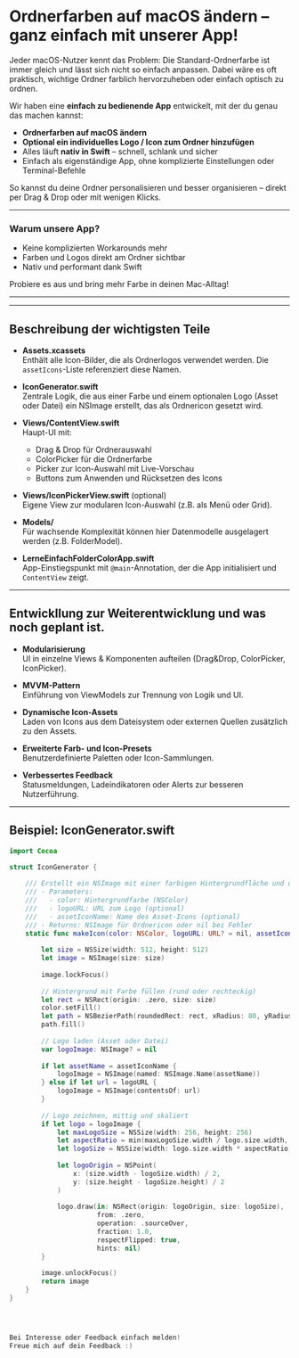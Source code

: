 # Ordnerfarben auf macOS ändern – ganz einfach mit unserer App!

Jeder macOS-Nutzer kennt das Problem: Die Standard-Ordnerfarbe ist immer gleich und lässt sich nicht so einfach anpassen. Dabei wäre es oft praktisch, wichtige Ordner farblich hervorzuheben oder einfach optisch zu ordnen.

Wir haben eine **einfach zu bedienende App** entwickelt, mit der du genau das machen kannst:

- **Ordnerfarben auf macOS ändern**  
- **Optional ein individuelles Logo / Icon zum Ordner hinzufügen**  
- Alles läuft **nativ in Swift** – schnell, schlank und sicher  
- Einfach als eigenständige App, ohne komplizierte Einstellungen oder Terminal-Befehle  

So kannst du deine Ordner personalisieren und besser organisieren – direkt per Drag & Drop oder mit wenigen Klicks.

---

### Warum unsere App?

- Keine komplizierten Workarounds mehr  
- Farben und Logos direkt am Ordner sichtbar  
- Nativ und performant dank Swift  

Probiere es aus und bring mehr Farbe in deinen Mac-Alltag!

---



---

## Beschreibung der wichtigsten Teile

- **Assets.xcassets**  
  Enthält alle Icon-Bilder, die als Ordnerlogos verwendet werden. Die `assetIcons`-Liste referenziert diese Namen.

- **IconGenerator.swift**  
  Zentrale Logik, die aus einer Farbe und einem optionalen Logo (Asset oder Datei) ein NSImage erstellt, das als Ordnericon gesetzt wird.

- **Views/ContentView.swift**  
  Haupt-UI mit:  
  - Drag & Drop für Ordnerauswahl  
  - ColorPicker für die Ordnerfarbe  
  - Picker zur Icon-Auswahl mit Live-Vorschau  
  - Buttons zum Anwenden und Rücksetzen des Icons

- **Views/IconPickerView.swift** (optional)  
  Eigene View zur modularen Icon-Auswahl (z.B. als Menü oder Grid).

- **Models/**  
  Für wachsende Komplexität können hier Datenmodelle ausgelagert werden (z.B. FolderModel).

- **LerneEinfachFolderColorApp.swift**  
  App-Einstiegspunkt mit `@main`-Annotation, der die App initialisiert und `ContentView` zeigt.

---

## Entwickllung zur Weiterentwicklung und was noch geplant ist.

- **Modularisierung**  
  UI in einzelne Views & Komponenten aufteilen (Drag&Drop, ColorPicker, IconPicker).

- **MVVM-Pattern**  
  Einführung von ViewModels zur Trennung von Logik und UI.

- **Dynamische Icon-Assets**  
  Laden von Icons aus dem Dateisystem oder externen Quellen zusätzlich zu den Assets.

- **Erweiterte Farb- und Icon-Presets**  
  Benutzerdefinierte Paletten oder Icon-Sammlungen.

- **Verbessertes Feedback**  
  Statusmeldungen, Ladeindikatoren oder Alerts zur besseren Nutzerführung.

---

## Beispiel: IconGenerator.swift

```swift
import Cocoa

struct IconGenerator {
    
    /// Erstellt ein NSImage mit einer farbigen Hintergrundfläche und optional einem Logo (Asset oder Datei)
    /// - Parameters:
    ///   - color: Hintergrundfarbe (NSColor)
    ///   - logoURL: URL zum Logo (optional)
    ///   - assetIconName: Name des Asset-Icons (optional)
    /// - Returns: NSImage für Ordnericon oder nil bei Fehler
    static func makeIcon(color: NSColor, logoURL: URL? = nil, assetIconName: String? = nil) -> NSImage? {
        
        let size = NSSize(width: 512, height: 512)
        let image = NSImage(size: size)
        
        image.lockFocus()
        
        // Hintergrund mit Farbe füllen (rund oder rechteckig)
        let rect = NSRect(origin: .zero, size: size)
        color.setFill()
        let path = NSBezierPath(roundedRect: rect, xRadius: 80, yRadius: 80)
        path.fill()
        
        // Logo laden (Asset oder Datei)
        var logoImage: NSImage? = nil
        
        if let assetName = assetIconName {
            logoImage = NSImage(named: NSImage.Name(assetName))
        } else if let url = logoURL {
            logoImage = NSImage(contentsOf: url)
        }
        
        // Logo zeichnen, mittig und skaliert
        if let logo = logoImage {
            let maxLogoSize = NSSize(width: 256, height: 256)
            let aspectRatio = min(maxLogoSize.width / logo.size.width, maxLogoSize.height / logo.size.height)
            let logoSize = NSSize(width: logo.size.width * aspectRatio, height: logo.size.height * aspectRatio)
            
            let logoOrigin = NSPoint(
                x: (size.width - logoSize.width) / 2,
                y: (size.height - logoSize.height) / 2
            )
            
            logo.draw(in: NSRect(origin: logoOrigin, size: logoSize),
                      from: .zero,
                      operation: .sourceOver,
                      fraction: 1.0,
                      respectFlipped: true,
                      hints: nil)
        }
        
        image.unlockFocus()
        return image
    }
}




Bei Interesse oder Feedback einfach melden!  
Freue mich auf dein Feedback :)




